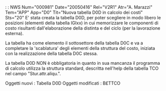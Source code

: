  :  : NWS Num="000981" Date="20050416" Rel="V2R1" Atr="A. Marazzi" Tem="APP" App="D0" Tit="Nuova tabella D0D in calcolo dei costi" Sts="20"
E' stata creata la tabella D0D, per poter scegliere in modo libero le posizioni (elementi della tabella IGIxx) in cui memorizzare le componenti di costo risultanti dall'elaborazione della distinta e del ciclo (per la lavorazione esterna).

La tabella ha come elemento il sottosettore della tabella D0C e va a completare la 'scablatura' degli elementi della struttura del costo, iniziata con la realizzazione della tabella D0C stessa.

La tabella D0D NON è obbligatoria in quanto in sua mancanza il programma di calcolo utilizza la struttura standard, descritta nell'help della tabella TCO nel campo  "Stur.attr.aliqu.".

Oggetti nuovi : 
Tabella D0D
Oggetti modificati : 
B£TTCO
